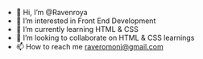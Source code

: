 - 👋 Hi, I’m @Ravenroya
- 👀 I’m interested in Front End Development
- 🌱 I’m currently learning HTML & CSS
- 💞️ I’m looking to collaborate on HTML & CSS learnings
- 📫 How to reach me raveromoni@gmail.com 

<!---
Ravenroya/Ravenroya is a ✨ special ✨ repository because its `README.md` (this file) appears on your GitHub profile.
You can click the Preview link to take a look at your changes.
--->
